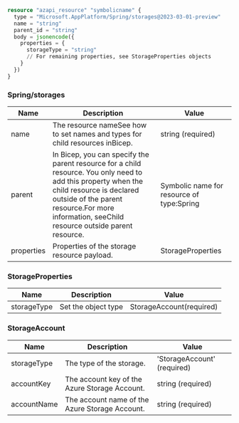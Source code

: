 ```terraform
resource "azapi_resource" "symbolicname" {
  type = "Microsoft.AppPlatform/Spring/storages@2023-03-01-preview"
  name = "string"
  parent_id = "string"
  body = jsonencode({
    properties = {
      storageType = "string"
      // For remaining properties, see StorageProperties objects
    }
  })
}

```

### Spring/storages

| Name | Description | Value |
|-|-|-|
| name | The resource nameSee how to set names and types for child resources inBicep. | string (required) |
| parent | In Bicep, you can specify the parent resource for a child resource. You only need to add this property when the child resource is declared outside of the parent resource.For more information, seeChild resource outside parent resource. | Symbolic name for resource of type:Spring |
| properties | Properties of the storage resource payload. | StorageProperties |


### StorageProperties

| Name | Description | Value |
|-|-|-|
| storageType | Set the object type | StorageAccount(required) |


### StorageAccount

| Name | Description | Value |
|-|-|-|
| storageType | The type of the storage. | 'StorageAccount' (required) |
| accountKey | The account key of the Azure Storage Account. | string (required) |
| accountName | The account name of the Azure Storage Account. | string (required) |


